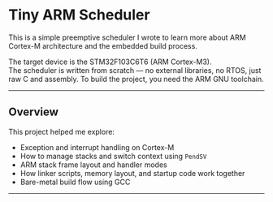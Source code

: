 # Tiny ARM Scheduler

This is a simple preemptive scheduler I wrote to learn more about ARM Cortex-M architecture and the embedded build process.

The target device is the STM32F103C6T6 (ARM Cortex-M3).  
The scheduler is written from scratch — no external libraries, no RTOS, just raw C and assembly.
To build the project, you need the ARM GNU toolchain.

---

## Overview

This project helped me explore:

- Exception and interrupt handling on Cortex-M
- How to manage stacks and switch context using `PendSV`
- ARM stack frame layout and handler modes
- How linker scripts, memory layout, and startup code work together
- Bare-metal build flow using GCC

---